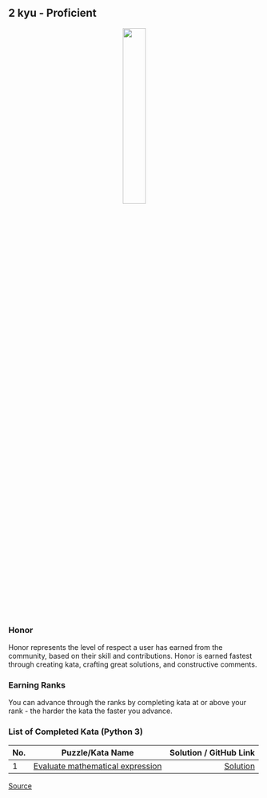 ## 2 kyu - Proficient

<div align="center"> 
<img width="30%" height="30%" src="https://github.com/ikostan/codewars/blob/master/img/copy-rank-kyu.png" hspace="10">
</div>

### Honor

Honor represents the level of respect a user has earned from the community, based on their skill and contributions. Honor is earned fastest through creating kata, crafting great solutions, and constructive comments.

### Earning Ranks

You can advance through the ranks by completing kata at or above your rank - the harder the kata the faster you advance.

### List of Completed Kata (Python 3)

| No. | Puzzle/Kata Name                                                                                                   | Solution / GitHub Link                                                                            |
|-----|:------------------------------------------------------------------------------------------------------------------:|--------------------------------------------------------------------------------------------------:|
|1    |[Evaluate mathematical expression](https://www.codewars.com/kata/52a78825cdfc2cfc87000005/train/python)             |[Solution](https://github.com/ikostan/codewars/tree/master/kyu_2/evaluate_mathematical_expression) |

[Source](https://www.codewars.com/about)
